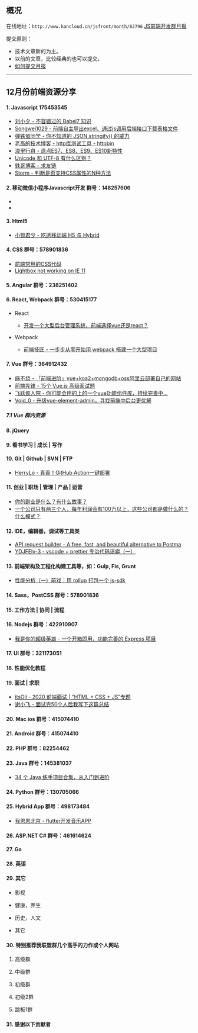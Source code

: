 ## 概况

在线地址：`http://www.kancloud.cn/jsfront/month/82796` [JS前端开发群月报](http://www.kancloud.cn/jsfront/month/82796)


提交原则：

- 技术文章新的为主。
- 以前的文章，比较经典的也可以提交。
- [如何提交月报](http://www.kancloud.cn/jsfront/month/227309)

---


## 12月份前端资源分享
#### 1. Javascript 175453545
- [刘小夕 - 不容错过的 Babel7 知识](https://juejin.im/post/5ddff3abe51d4502d56bd143)
- [Songwei1029 - 前端自主导出excel、通过js调用后端接口下载表格文件](https://juejin.im/post/5de47918f265da05b94909ff)
- [弹铁蛋同学 - 你不知道的 JSON.stringify() 的威力](https://juejin.im/post/5decf09de51d45584d238319)
- [老高的技术博客 - http库测试工具 - httpbin](https://blog.phpgao.com/how-to-httpbin.html)
- [浪里行舟 - 盘点ES7、ES8、ES9、ES10新特性](https://juejin.im/post/5dda2b5e6fb9a07a83691766)
- [Unicode 和 UTF-8 有什么区别？](https://www.zhihu.com/question/23374078)
- [轶哥博客 - 求友链](https://www.wyr.me)
- [Storm - 判断是否支持CSS属性的N种方法](https://zhuanlan.zhihu.com/p/29488264)

#### 2. 移动微信小程序Javascript开发 群号：148257606
- []()
- []()

#### 3. Html5
- [小锁君少 - 吃透移动端 H5 与 Hybrid](https://juejin.im/post/5dfadb91e51d45584006e486)

#### 4. CSS  群号：578901836
- [前端常用的CSS代码](https://juejin.im/post/5dee20936fb9a01638079d52)
- [Lightbox not working on IE 11](https://github.com/ashleydw/lightbox/issues/277)

#### 5. Angular 群号：238251402

#### 6. React, Webpack 群号：530415177
- React

  - [开发一个大型后台管理系统，前端选择vue还是react？](https://www.zhihu.com/question/347372270)

- Webpack

  - [前端技匠 - 一步步从零开始用 webpack 搭建一个大型项目](https://juejin.im/entry/5de06af0e51d4505f45f24b6)

#### 7. Vue 群号：364912432
- [麻不烧 - 「前端进阶」vue+koa2+mongodb+oss阿里云部署自己的网站](https://juejin.im/post/5ddf7da451882531866dcaa3)
- [前端先锋 - 15个 Vue.js 高级面试题](https://juejin.im/post/5de4d126f265da05c33fcb9d)
- [飞跃疯人院 - 你可能会用的上的一个vue功能组件库，持续完善中...](https://juejin.im/post/5df0f5edf265da33c54246c5)
- [Void_0 - 升级vue-element-admin，寻找前端中后台更优解](https://juejin.im/post/5df749aa6fb9a016391d485c)

##### 7.1 Vue 群内资源


#### 8. jQuery

#### 9. 看书学习 | 成长 | 写作

#### 10. Git | Github | SVN | FTP
- [HerryLo - 真香！GitHub Action一键部署](https://juejin.im/post/5df84244f265da33930985e7)

#### 11. 创业 | 职场 | 管理 | 产品 | 运营
- [你的副业是什么？有什么故事？](https://www.zhihu.com/question/338285136)
- [一个公司只有两三个人，每年利润会有100万以上，这些公司都是做什么的？什么模式？](https://www.zhihu.com/question/38173127)


#### 12. IDE，编辑器，调试等工具类
- [API request builder - A free, fast, and beautiful alternative to Postma](https://github.com/liyasthomas/postwoman)
- [YDJFElv-3 - vscode + prettier 专治代码洁癖（一）](https://juejin.im/post/5a791d566fb9a0634853400e)

#### 13. 前端架构及工程化构建工具等，如：Gulp, Fis, Grunt
- [性能分析（一）前戏：用 rollup 打包一个 js-sdk](https://juejin.im/post/5de45d73e51d4505f45f24fd)

#### 14. Sass，PostCSS  群号：578901836

#### 15. 工作方法 | 协同 | 流程


#### 16. Nodejs 群号：422910907
- [我是你的超级英雄 - 一个开箱即用，功能完善的 Express 项目](https://juejin.im/post/5df80e7de51d45584b5859d8)

#### 17. UI 群号：321173051

#### 18. 性能优化教程



#### 19. 面试 | 求职
- [itsOli - 2020 前端面试 | “HTML + CSS + JS”专题](https://zhuanlan.zhihu.com/p/65798950)
- [谢小飞 - 面试完50个人后我写下这篇总结](https://juejin.im/post/5df1e312f265da33d039d06d)

#### 20. Mac ios 群号：415074410

#### 21. Android 群号：415074410

#### 22. PHP 群号：82254462

#### 23. Java 群号：145381037
- [34 个 Java 练手项目合集，从入门到进阶](https://zhuanlan.zhihu.com/p/72337612)

#### 24. Python 群号：130705066

#### 25. Hybrid App 群号：498173484 
- [我恩恩北京 - flutter开发音乐APP](https://juejin.im/post/5dfde341e51d452a6105b034)


#### 26. ASP.NET C# 群号：461614624

#### 27. Go

#### 28. 英语

#### 29. 其它

- 影视


- 健康，养生



- 历史，人文


- 其它




#### 30. 特别推荐我联盟群几个高手的力作或个人网站

1. 高级群



2. 中级群


3. 初级群

4. 初级2群


5. 跳板1群


#### 31. 感谢以下贡献者

